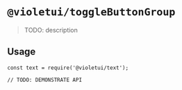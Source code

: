 # `@violetui/toggleButtonGroup`

> TODO: description

## Usage

```
const text = require('@violetui/text');

// TODO: DEMONSTRATE API
```
